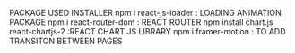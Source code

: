 PACKAGE USED INSTALLER
npm i react-js-loader : LOADING ANIMATION PACKAGE
npm i react-router-dom :  REACT ROUTER
npm install chart.js react-chartjs-2 :REACT CHART JS LIBRARY
npm i framer-motion : TO ADD TRANSITON BETWEEN PAGES